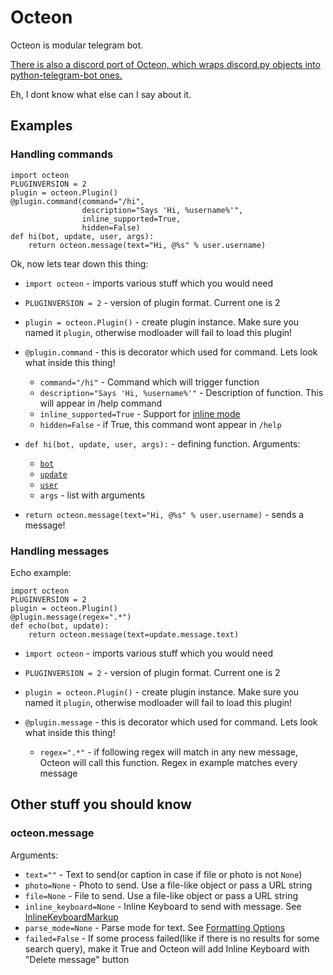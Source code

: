 # Octeon

Octeon is modular telegram bot.

[There is also a discord port of Octeon, which wraps discord.py objects into python-telegram-bot ones.](http://github.com/octonezd/octeon-discord)

Eh, I dont know what else can I say about it.

## Examples
### Handling commands
```
import octeon
PLUGINVERSION = 2
plugin = octeon.Plugin()
@plugin.command(command="/hi",
                description="Says 'Hi, %username%'",
                inline_supported=True,
                hidden=False)
def hi(bot, update, user, args):
    return octeon.message(text="Hi, @%s" % user.username)

```
Ok, now lets tear down this thing:

* `import octeon` - imports various stuff which you would need

* `PLUGINVERSION = 2` - version of plugin format. Current one is 2

* `plugin = octeon.Plugin()` - create plugin instance. Make sure you named it `plugin`, otherwise modloader will fail to load this plugin!

* `@plugin.command` - this is decorator which used for command. Lets look what inside this thing!
    * `command="/hi"` - Command which will trigger function
    * `description="Says 'Hi, %username%'"` - Description of function. This will appear in /help command
    * `inline_supported=True` - Support for [inline mode](https://core.telegram.org/bots/inline)
    * `hidden=False` - if True, this command wont appear in `/help`

* `def hi(bot, update, user, args):` - defining function. Arguments:
    * [`bot`](http://python-telegram-bot.readthedocs.io/en/latest/telegram.bot.html)
    * [`update`](http://python-telegram-bot.readthedocs.io/en/latest/telegram.update.html)
    * [`user`](http://python-telegram-bot.readthedocs.io/en/latest/telegram.user.html)
    * `args` - list with arguments

* `return octeon.message(text="Hi, @%s" % user.username)` - sends a message!

### Handling messages
Echo example:
```
import octeon
PLUGINVERSION = 2
plugin = octeon.Plugin()
@plugin.message(regex=".*")
def echo(bot, update):
    return octeon.message(text=update.message.text)
```

* `import octeon` - imports various stuff which you would need

* `PLUGINVERSION = 2` - version of plugin format. Current one is 2

* `plugin = octeon.Plugin()` - create plugin instance. Make sure you named it `plugin`, otherwise modloader will fail to load this plugin!

* `@plugin.message` - this is decorator which used for command. Lets look what inside this thing!
    * `regex=".*"` - if following regex will match in any new message, Octeon will call this function. Regex in example matches every message

## Other stuff you should know
### octeon.message

Arguments:

* `text=""` - Text to send(or caption in case if file or photo is not `None`)
* `photo=None` - Photo to send. Use a file-like object or pass a URL string
* `file=None` - File to send. Use a file-like object or pass a URL string
* `inline_keyboard=None` - Inline Keyboard to send with message. See [InlineKeyboardMarkup](http://python-telegram-bot.readthedocs.io/en/latest/telegram.inlinekeyboardmarkup.html)
* `parse_mode=None` - Parse mode for text. See [Formatting Options](https://core.telegram.org/bots/api#formatting-options)
* `failed=False` - If some process failed(like if there is no results for some search query), make it True and Octeon will add Inline Keyboard with "Delete message" button

